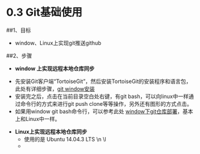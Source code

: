 # 0.3 Git基础使用

##1、目标
- window、Linux上实现git推送github

##2、步骤
- **window 上实现远程本地仓库同步**
 + 先安装Git客户端“TortoiseGit”，然后安装TortoiseGit的安装程序和语言包，此处有详细步骤，[git window安装](http://backlogtool.com/git-guide/cn/intro/intro2_1.html)
 + 安装完之后，点击在当前目录空白处右键，有git bash，可以向linux中一样通过命令行的方式来进行git push clone等等操作，另外还有图形的方式点击。
 + 如果用window git bash命令行，可以参考此处 [window下git仓库部署](http://blog.jobbole.com/78960/)，基本上和Linux中一样。

- **Linux上实现远程本地仓库同步**
  + 使用的是 Ubuntu 14.04.3 LTS \n \l
  + 